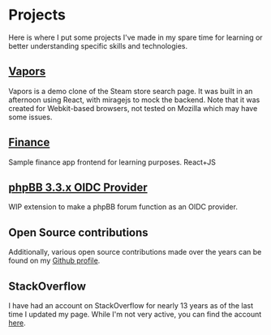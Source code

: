 # Projects

Here is where I put some projects I've made in my spare time for learning or
better understanding specific skills and technologies.


## [Vapors](https://hk47196.github.io/vapors/)
Vapors is a demo clone of the Steam store search page. It was built in an afternoon using React, with miragejs to mock the backend.
Note that it was created for Webkit-based browsers, not tested on Mozilla which may have some issues.

## [Finance](https://hk47196.github.io/finance/)
Sample finance app frontend for learning purposes. React+JS

## [phpBB 3.3.x OIDC Provider](https://github.com/HK47196/phpbb-oidc-provider)
WIP extension to make a phpBB forum function as an OIDC provider.

## Open Source contributions
Additionally, various open source contributions made over the years can be found
on my [Github profile](https://github.com/HK47196).

## StackOverflow
I have had an account on StackOverflow for nearly 13 years as of the last time I
updated my page. While I'm not very active, you can find the account
[here](https://stackoverflow.com/users/754018/roxerio).
